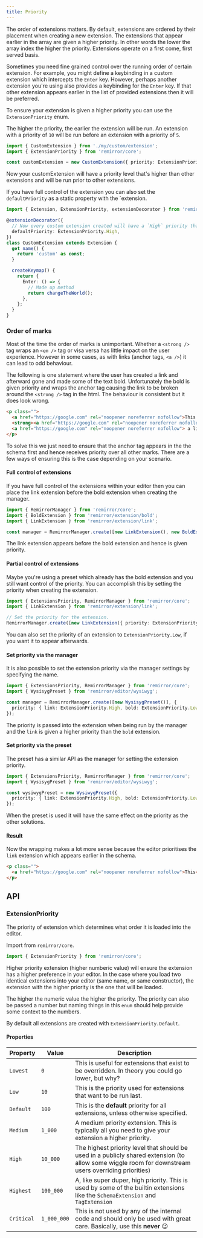 ```yaml
---
title: Priority
---
```


The order of extensions matters. By default, extensions are ordered by their placement when creating
a new extension. The extensions that appear earlier in the array are given a higher priority. In
other words the lower the array index the higher the priority. Extensions operate on a first come,
first served basis.

Sometimes you need fine grained control over the running order of certain extension. For example,
you might define a keybinding in a custom extension which intercepts the `Enter` key. However,
perhaps another extension you're using also provides a keybinding for the `Enter` key. If that other
extension appears earlier in the list of provided extensions then it will be preferred.

To ensure your extension is given a higher priority you can use the `ExtensionPriority` enum.

The higher the priority, the earlier the extension will be run. An extension with a priority of `10`
will be run before an extension with a priority of `5`.

```ts
import { CustomExtension } from './my/custom/extension';
import { ExtensionPriority } from 'remirror/core';

const customExtension = new CustomExtension({ priority: ExtensionPriority.High });
```

Now your customExtension will have a priority level that's higher than other extensions and will be
run prior to other extensions.

If you have full control of the extension you can also set the `defaultPriority` as a static
property with the `extension.

```ts
import { Extension, ExtensionPriority, extensionDecorator } from 'remirror/core';

@extensionDecorator({
  // Now every custom extension created will have a `High` priority than default.
  defaultPriority: ExtensionPriority.High,
})
class CustomExtension extends Extension {
  get name() {
    return 'custom' as const;
  }

  createKeymap() {
    return {
      Enter: () => {
        // Made up method
        return changeTheWorld();
      },
    };
  }
}
```

### Order of marks

Most of the time the order of marks is unimportant. Whether a `<strong />` tag wraps an `<em />` tag
or visa versa has little impact on the user experience. However in some cases, as with links (anchor
tags, `<a />`) it can lead to odd behaviour.

The following is one statement where the user has created a link and afterward gone and made some of
the text bold. Unfortunately the bold is given priority and wraps the anchor tag causing the link to
be broken around the `<strong />` tag in the html. The behaviour is consistent but it does look
wrong.

```html
<p class="">
  <a href="https://google.com" rel="noopener noreferrer nofollow">This </a>
  <strong><a href="https://google.com" rel="noopener noreferrer nofollow">IS</a></strong>
  <a href="https://google.com" rel="noopener noreferrer nofollow"> a link</a>
</p>
```

To solve this we just need to ensure that the anchor tag appears in the the schema first and hence
receives priority over all other marks. There are a few ways of ensuring this is the case depending
on your scenario.

#### Full control of extensions

If you have full control of the extensions within your editor then you can place the link extension
before the bold extension when creating the manager.

```ts
import { RemirrorManager } from 'remirror/core';
import { BoldExtension } from 'remirror/extension/bold';
import { LinkExtension } from 'remirror/extension/link';

const manager = RemirrorManager.create([new LinkExtension(), new BoldExtension()]);
```

The link extension appears before the bold extension and hence is given priority.

#### Partial control of extensions

Maybe you're using a preset which already has the bold extension and you still want control of the
priority. You can accomplish this by setting the priority when creating the extension.

```ts
import { ExtensionsPriority, RemirrorManager } from 'remirror/core';
import { LinkExtension } from 'remirror/extension/link';

// Set the priority for the extension.
RemirrorManager.create([new LinkExtension({ priority: ExtensionPriority.High })]);
```

You can also set the priority of an extension to `ExtensionPriority.Low`, if you want it to appear
afterwards.

#### Set priority via the manager

It is also possible to set the extension priority via the manager settings by specifying the name.

```ts
import { ExtensionsPriority, RemirrorManager } from 'remirror/core';
import { WysisygPreset } from 'remirror/editor/wysiwyg';

const manager = RemirrorManager.create([new WysisygPreset()], {
  priority: { link: ExtensionPriority.High, bold: ExtensionPriority.Low },
});
```

The priority is passed into the extension when being run by the manager and the `link` is given a
higher priority than the `bold` extension.

#### Set priority via the preset

The preset has a similar API as the manager for setting the extension priority.

```ts
import { ExtensionsPriority, RemirrorManager } from 'remirror/core';
import { WysisygPreset } from 'remirror/editor/wysiwyg';

const wysiwygPreset = new WysiwygPreset({
  priority: { link: ExtensionPriority.High, bold: ExtensionPriority.Low },
});
```

When the preset is used it will have the same effect on the priority as the other solutions.

#### Result

Now the wrapping makes a lot more sense because the editor prioritises the `link` extension which
appears earlier in the schema.

```html
<p class="">
  <a href="https://google.com" rel="noopener noreferrer nofollow">This<strong>IS</strong> a link</a>
</p>
```

## API

### ExtensionPriority

The priority of extension which determines what order it is loaded into the editor.

Import from `remirror/core`.

```ts
import { ExtensionPriority } from 'remirror/core';
```

Higher priority extension (higher numberic value) will ensure the extension has a higher preference
in your editor. In the case where you load two identical extensions into your editor (same name, or
same constructor), the extension with the higher priority is the one that will be loaded.

The higher the numeric value the higher the priority. The priority can also be passed a number but
naming things in this `enum` should help provide some context to the numbers.

By default all extensions are created with `ExtensionPriority.Default`.

#### Properties

| **Property** | **Value**   | **Description**                                                                                                                                      |
| ------------ | ----------- | ---------------------------------------------------------------------------------------------------------------------------------------------------- |
| `Lowest`     | `0`         | This is useful for extensions that exist to be overridden. In theory you could go lower, but why?                                                    |
| `Low`        | `10`        | This is the priority used for extensions that want to be run last.                                                                                   |
| `Default`    | `100`       | This is the **default** priority for all extensions, unless otherwise specified.                                                                     |
| `Medium`     | `1_000`     | A medium priority extension. This is typically all you need to give your extension a higher priority.                                                |
| `High`       | `10_000`    | The highest priority level that should be used in a publicly shared extension (to allow some wiggle room for downstream users overriding priorities) |
| `Highest`    | `100_000`   | A, like super duper, high priority. This is used by some of the builtin extensions like the `SchemaExtension` and `TagExtension`                     |
| `Critical`   | `1_000_000` | This is not used by any of the internal code and should only be used with great care. Basically, use this **never** 😉                               |
